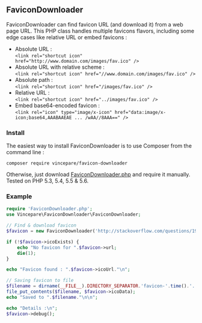 FaviconDownloader
-----------------
FaviconDownloader can find favicon URL (and download it) from a web page URL. This PHP class handles multiple favicons flavors, including some edge cases like relative URL or embed favicons :

* Absolute URL :  
  `<link rel="shortcut icon" href="http://www.domain.com/images/fav.ico" />`
* Absolute URL with relative scheme :  
  `<link rel="shortcut icon" href="//www.domain.com/images/fav.ico" />`
* Absolute path :  
  `<link rel="shortcut icon" href="/images/fav.ico" />`
* Relative URL :  
  `<link rel="shortcut icon" href="../images/fav.ico" />`
* Embed base64-encoded favicon :  
  `<link rel="icon" type="image/x-icon" href="data:image/x-icon;base64,AAABAAEAE ... /wAA//8AAA==" />`
  
### Install
The easiest way to install FaviconDownloader is to use Composer from the command line :

```
composer require vincepare/favicon-downloader
```

Otherwise, just download [FaviconDownloader.php](https://raw.githubusercontent.com/vincepare/FaviconDownloader/master/src/FaviconDownloader.php) and require it manually. Tested on PHP 5.3, 5.4, 5.5 & 5.6.

### Example
```php
require 'FaviconDownloader.php';
use Vincepare\FaviconDownloader\FaviconDownloader;

// Find & download favicon
$favicon = new FaviconDownloader('http://stackoverflow.com/questions/19503326/bug-with-chrome-tabs-create-in-a-loop');

if (!$favicon->icoExists) {
    echo "No favicon for ".$favicon->url;
    die(1);
}

echo "Favicon found : ".$favicon->icoUrl."\n";

// Saving favicon to file
$filename = dirname(__FILE__).DIRECTORY_SEPARATOR.'favicon-'.time().'.'.$favicon->icoType;
file_put_contents($filename, $favicon->icoData);
echo "Saved to ".$filename."\n\n";

echo "Details :\n";
$favicon->debug();
```